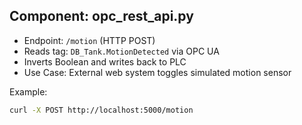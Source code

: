 ## Component: opc_rest_api.py

- Endpoint: `/motion` (HTTP POST)
- Reads tag: `DB_Tank.MotionDetected` via OPC UA
- Inverts Boolean and writes back to PLC
- Use Case: External web system toggles simulated motion sensor

Example:
```bash
curl -X POST http://localhost:5000/motion
